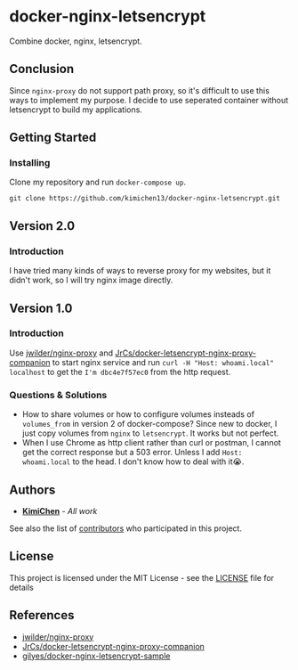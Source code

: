 # docker-nginx-letsencrypt

Combine docker, nginx, letsencrypt.

## Conclusion

Since `nginx-proxy` do not support path proxy, so it's difficult to use this ways to implement my purpose.
I decide to use seperated container without letsencrypt to build my applications.

## Getting Started

### Installing

Clone my repository and run `docker-compose up`.

```
git clone https://github.com/kimichen13/docker-nginx-letsencrypt.git
```

## Version 2.0

### Introduction

I have tried many kinds of ways to reverse proxy for my websites, but it didn't work, so I will try nginx image directly.

## Version 1.0

### Introduction

Use [jwilder/nginx-proxy](https://github.com/jwilder/nginx-proxy) and [JrCs/docker-letsencrypt-nginx-proxy-companion](https://github.com/JrCs/docker-letsencrypt-nginx-proxy-companion) to start nginx service and run `curl -H "Host: whoami.local" localhost` to get the `I'm dbc4e7f57ec0` from the http request.

### Questions & Solutions

* How to share volumes or how to configure volumes insteads of `volumes_from` in version 2 of docker-compose? Since new to docker, I just copy volumes from `nginx` to `letsencrypt`. It works but not perfect.
* When I use Chrome as http client rather than curl or postman, I cannot get the correct response but a 503 error. Unless I add `Host: whoami.local` to the head. I don't know how to deal with it:sob:.

## Authors

* **[KimiChen](https://github.com/kimichen13)** - *All work*

See also the list of [contributors](https://github.com/kimichen13/docker-nginx-letsencrypt/graphs/contributors) who participated in this project.

## License

This project is licensed under the MIT License - see the [LICENSE](LICENSE) file for details

## References

* [jwilder/nginx-proxy](https://github.com/jwilder/nginx-proxy)
* [JrCs/docker-letsencrypt-nginx-proxy-companion](https://github.com/JrCs/docker-letsencrypt-nginx-proxy-companion)
* [gilyes/docker-nginx-letsencrypt-sample](https://github.com/gilyes/docker-nginx-letsencrypt-sample)
